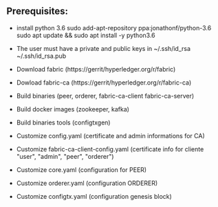 ## Prerequisites:
- install python 3.6
sudo add-apt-repository ppa:jonathonf/python-3.6
sudo apt update && sudo apt install -y python3.6

- The user must have a private and public keys in ~/.ssh/id_rsa ~/.ssh/id_rsa.pub
- Download fabric (https://gerrit/hyperledger.org/r/fabric)
- Dowload fabric-ca (https://gerrit/hyperledger.org/r/fabric-ca)
- Build binaries (peer, orderer, fabric-ca-client fabric-ca-server)
- Build docker images (zookeeper, kafka)
- Build binaries tools (configtxgen)
- Customize config.yaml (certificate and admin informations for CA)
- Customize fabric-ca-client-config.yaml (certificate info for cliente "user", "admin", "peer", "orderer")
- Customize core.yaml (configuration for PEER)
- Customize orderer.yaml (configuration ORDERER)
- Customize configtx.yaml (configuration genesis block)
